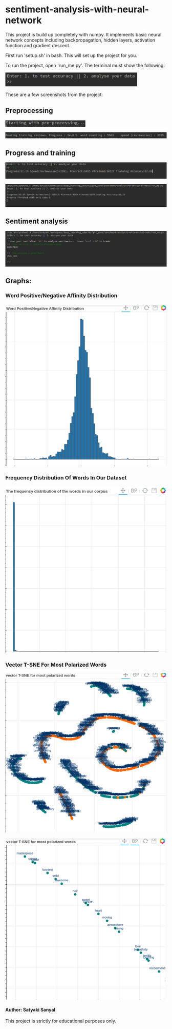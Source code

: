 # sentiment-analysis-with-neural-network
This project is build up completely with numpy.
It implements basic neural network concepts including backpropagation,
hidden layers, activation function and gradient descent.

First run 'setup.sh' in bash. This will set up the project for you.

To run the project, open 'run_me.py'. The terminal must show the following:

![Terminal screen_1](https://github.com/Satyaki0924/sentiment-analysis-with-neural-network/blob/master/res/pr2.1.png?raw=true "Terminal1")

These are a few screenshots from the project:

## Preprocessing

![Terminal screen_2](https://github.com/Satyaki0924/sentiment-analysis-with-neural-network/blob/master/res/pr2.2.png?raw=true "Terminal2")

![Terminal screen_3](https://github.com/Satyaki0924/sentiment-analysis-with-neural-network/blob/master/res/pr.2.3.png?raw=true "Terminal3")

## Progress and training

![Terminal screen_5](https://github.com/Satyaki0924/sentiment-analysis-with-neural-network/blob/master/res/pr.2.5.png?raw=true "Terminal5")

![Terminal screen_6](https://github.com/Satyaki0924/sentiment-analysis-with-neural-network/blob/master/res/pr.2.6.png?raw=true "Terminal6")

## Sentiment analysis

![Terminal screen_7](https://github.com/Satyaki0924/sentiment-analysis-with-neural-network/blob/master/res/pr.2.7.png?raw=true "Terminal7")

## Graphs:

### Word Positive/Negative Affinity Distribution

![Graph screen_1](https://github.com/Satyaki0924/sentiment-analysis-with-neural-network/blob/master/res/pr.graph.1.png?raw=true "Graph1")

### Frequency Distribution Of Words In Our Dataset

![Graph screen_2](https://github.com/Satyaki0924/sentiment-analysis-with-neural-network/blob/master/res/pr.graph.2.png?raw=true "Graph2")

### Vector T-SNE For Most Polarized Words

![Graph screen_3](https://github.com/Satyaki0924/sentiment-analysis-with-neural-network/blob/master/res/pr.graph.3.png?raw=true "Graph3")

![Graph screen_4](https://github.com/Satyaki0924/sentiment-analysis-with-neural-network/blob/master/res/pr.graph.4.png?raw=true "Graph4")

#### Author: Satyaki Sanyal
This project is strictly for educational purposes only.

